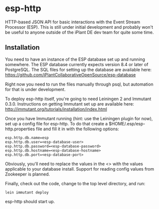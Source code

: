 # esp-http

HTTP-based JSON API for basic interactions with the Event Stream Processor (ESP). This is still under initial development and probably won't be useful to anyone outside of the iPlant DE dev team for quite some time.

## Installation

You need to have an instance of the ESP database set up and running somewhere. The ESP database currently expects version 8.4 or later of PostgreSQL. The SQL files for setting up the database are available here: https://github.com/iPlantCollaborativeOpenSource/esp-database

Right now you need to run the files manually through psql, but automation for that is under development.

To deploy esp-http itself, you're going to need Leiningen 2 and Immutant 0.3.0. Instructions on getting Immutant set up are available here: http://immutant.org/tutorials/installation/index.html

Once you have Immutant running (hint: use the Leiningen plugin for now), set up a config file for esp-http. To do that create a $HOME/.esp/esp-http.properties file and fill it in with the following options:

    esp.http.db.name=esp
    esp.http.db.user=<esp-database-user>
    esp.http.db.password=<esp-database-password>
    esp.http.db.hostname=<esp-database-hostname>
    esp.http.db.port=<esp-database-port>

Obviously, you'll need to replace the values in the <> with the values applicable to your database install. Support for reading config values from Zookeeper is planned.

Finally, check out the code, change to the top level directory, and run:

    lein immutant deploy

esp-http should start up.